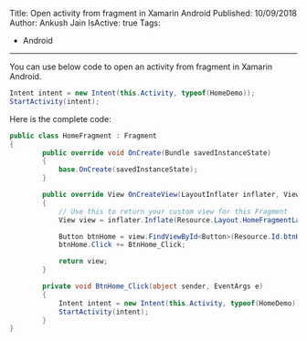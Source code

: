 Title: Open activity from fragment in Xamarin Android
Published: 10/09/2018
Author: Ankush Jain
IsActive: true
Tags:
  - Android
---
You can use below code to open an activity from fragment in Xamarin Android.

```cs
Intent intent = new Intent(this.Activity, typeof(HomeDemo));
StartActivity(intent);
```

Here is the complete code:

```cs
public class HomeFragment : Fragment
{
        public override void OnCreate(Bundle savedInstanceState)
        {
            base.OnCreate(savedInstanceState);
        }

        public override View OnCreateView(LayoutInflater inflater, ViewGroup container, Bundle savedInstanceState)
        {
            // Use this to return your custom view for this Fragment
            View view = inflater.Inflate(Resource.Layout.HomeFragmentLayout, container, false);

            Button btnHome = view.FindViewById<Button>(Resource.Id.btnHome);
            btnHome.Click += BtnHome_Click;

            return view;
        }

        private void BtnHome_Click(object sender, EventArgs e)
        {
            Intent intent = new Intent(this.Activity, typeof(HomeDemo));
            StartActivity(intent);
        }
}
```

                